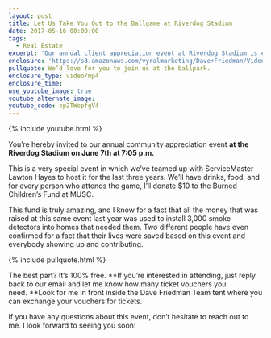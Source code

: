 ```yaml
---
layout: post
title: Let Us Take You Out to the Ballgame at Riverdog Stadium
date: 2017-05-16 00:00:00
tags:
  - Real Estate
excerpt: 'Our annual client appreciation event at Riverdog Stadium is coming up, and you’re officially invited.'
enclosure: 'https://s3.amazonaws.com/vyralmarketing/Dave+Friedman/Videos/2017/Let+Us+Take+You+Out+to+the+Ballgame+at+Riverdog+Stadium+-+Charleston+%2526+Mt.+Pleasant+Agent.mp4'
pullquote: We’d love for you to join us at the ballpark.
enclosure_type: video/mp4
enclosure_time:
use_youtube_image: true
youtube_alternate_image:
youtube_code: ep2TWepfgV4
---
```



{% include youtube.html %}

You’re hereby invited to our annual community appreciation event **at the Riverdog Stadium on June 7th at 7:05 p.m.**

This is a very special event in which we’ve teamed up with ServiceMaster Lawton Hayes to host it for the last three years. We’ll have drinks, food, and for every person who attends the game, I’ll donate $10 to the Burned Children’s Fund at MUSC.

This fund is truly amazing, and I know for a fact that all the money that was raised at this same event last year was used to install 3,000 smoke detectors into homes that needed them. Two different people have even confirmed for a fact that their lives were saved based on this event and everybody showing up and contributing.

{% include pullquote.html %}

The best part? It’s 100% free. **If you’re interested in attending, just reply back to our email and let me know how many ticket vouchers you need.&nbsp;**Look for me in front inside the Dave Friedman Team tent where you can exchange your vouchers for tickets.

If you have any questions about this event, don’t hesitate to reach out to me. I look forward to seeing you soon!